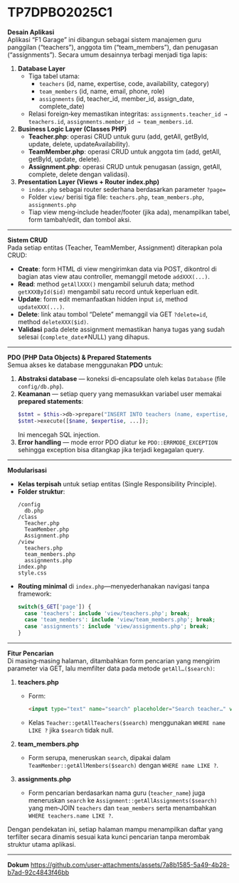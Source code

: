 # TP7DPBO2025C1
**Desain Aplikasi**  
Aplikasi “F1 Garage” ini dibangun sebagai sistem manajemen guru panggilan (“teachers”), anggota tim (“team_members”), dan penugasan (“assignments”). Secara umum desainnya terbagi menjadi tiga lapis:  
1. **Database Layer**  
   - Tiga tabel utama:  
     - `teachers` (id, name, expertise, code, availability, category)  
     - `team_members` (id, name, email, phone, role)  
     - `assignments` (id, teacher_id, member_id, assign_date, complete_date)  
   - Relasi foreign‑key memastikan integritas: `assignments.teacher_id → teachers.id`, `assignments.member_id → team_members.id`.  
2. **Business Logic Layer (Classes PHP)**  
   - **Teacher.php**: operasi CRUD untuk guru (add, getAll, getById, update, delete, updateAvailability).  
   - **TeamMember.php**: operasi CRUD untuk anggota tim (add, getAll, getById, update, delete).  
   - **Assignment.php**: operasi CRUD untuk penugasan (assign, getAll, complete, delete dengan validasi).  
3. **Presentation Layer (Views + Router index.php)**  
   - `index.php` sebagai router sederhana berdasarkan parameter `?page=`  
   - Folder `view/` berisi tiga file: `teachers.php`, `team_members.php`, `assignments.php`  
   - Tiap view meng‑include header/footer (jika ada), menampilkan tabel, form tambah/edit, dan tombol aksi.

---

**Sistem CRUD**  
Pada setiap entitas (Teacher, TeamMember, Assignment) diterapkan pola CRUD:  
- **Create**: form HTML di view mengirimkan data via POST, dikontrol di bagian atas view atau controller, memanggil metode `addXXX(...)`.  
- **Read**: method `getAllXXX()` mengambil seluruh data; method `getXXXById($id)` mengambil satu record untuk keperluan edit.  
- **Update**: form edit memanfaatkan hidden input `id`, method `updateXXX(...)`.  
- **Delete**: link atau tombol “Delete” memanggil via GET `?delete=id`, method `deleteXXX($id)`.  
- **Validasi** pada delete assignment memastikan hanya tugas yang sudah selesai (`complete_date`≠NULL) yang dihapus.

---

**PDO (PHP Data Objects) & Prepared Statements**  
Semua akses ke database menggunakan **PDO** untuk:  
1. **Abstraksi database** — koneksi di‑encapsulate oleh kelas `Database` (file `config/db.php`).  
2. **Keamanan** — setiap query yang memasukkan variabel user memakai **prepared statements**:  
   ```php
   $stmt = $this->db->prepare("INSERT INTO teachers (name, expertise, ...) VALUES (?, ?, ...)");
   $stmt->execute([$name, $expertise, ...]);
   ```
   Ini mencegah SQL injection.  
3. **Error handling** — mode error PDO diatur ke `PDO::ERRMODE_EXCEPTION` sehingga exception bisa ditangkap jika terjadi kegagalan query.

---

**Modularisasi**  
- **Kelas terpisah** untuk setiap entitas (Single Responsibility Principle).  
- **Folder struktur**:  
  ```
  /config
    db.php
  /class
    Teacher.php
    TeamMember.php
    Assignment.php
  /view
    teachers.php
    team_members.php
    assignments.php
  index.php
  style.css
  ```  
- **Routing minimal** di `index.php`—menyederhanakan navigasi tanpa framework:  
  ```php
  switch($_GET['page']) {
    case 'teachers': include 'view/teachers.php'; break;
    case 'team_members': include 'view/team_members.php'; break;
    case 'assignments': include 'view/assignments.php'; break;
  }
  ```

---

**Fitur Pencarian**  
Di masing‑masing halaman, ditambahkan form pencarian yang mengirim parameter via GET, lalu memfilter data pada metode `getAll…($search)`:

1. **teachers.php**  
   - Form:  
     ```html
     <input type="text" name="search" placeholder="Search teacher…" value="<?= $_GET['search'] ?? '' ?>">
     ```  
   - Kelas `Teacher::getAllTeachers($search)` menggunakan `WHERE name LIKE ?` jika `$search` tidak null.

2. **team_members.php**  
   - Form serupa, meneruskan `search`, dipakai dalam `TeamMember::getAllMembers($search)` dengan `WHERE name LIKE ?`.

3. **assignments.php**  
   - Form pencarian berdasarkan nama guru (`teacher_name`) juga meneruskan `search` ke `Assignment::getAllAssignments($search)` yang men‑JOIN `teachers` dan `team_members` serta menambahkan `WHERE teachers.name LIKE ?`.

Dengan pendekatan ini, setiap halaman mampu menampilkan daftar yang terfilter secara dinamis sesuai kata kunci pencarian tanpa merombak struktur utama aplikasi.

---

**Dokum**
https://github.com/user-attachments/assets/7a8b1585-5a49-4b28-b7ad-92c4843f46bb

